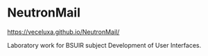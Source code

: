 # NeutronMail
https://veceluxa.github.io/NeutronMail/

Laboratory work for BSUIR subject Development of User Interfaces.
